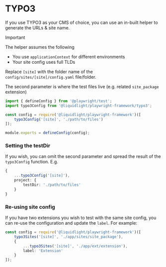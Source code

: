 # TYPO3

If you use TYPO3 as your CMS of choice, you can use an in-built helper to generate the URLs & site name.

> [!IMPORTANT]
> The helper assumes the following
> - You use `applicationContext` for different environments
> - Your site config uses full TLDs

Replace `[site]` with the folder name of the `config/sites/[site]/config.yaml` file/folder.

The second parameter is where the test files live (e.g. related `site_package` extension)

```js
import { defineConfig } from '@playwright/test';
import typo3Config from '@liquidlight/playwright-framework/typo3';

const config = require('@liquidlight/playwright-framework')([
    typo3Config('[site]', './path/to/files')
]);

module.exports = defineConfig(config);
```

### Setting the testDir

If you wish, you can omit the second parameter and spread the result of the `typo3Config` function. E.g.

```typescript
{
    ...typo3Config('[site]'),
    project: {
        testDir: './path/to/files'
    }
}
```

### Re-using site config

If you have two extensions you wish to test with the same site config, you can re-use the configuration and update the `label`. For example:

```typescript
const config = require('@liquidlight/playwright-framework')([
	typo3Sites('[site]', './app/sites/site_package'),
	{
		...typo3Sites('[site]', './app/ext/extension'),
		label: 'Extension'
	}
]);
```
